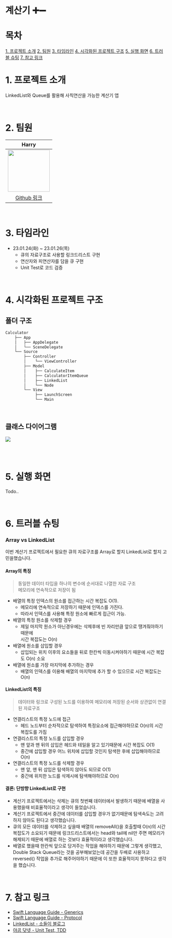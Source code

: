 # 계산기 ➕➖

# 목차
[1. 프로젝트 소개](#1-프로젝트-소개)
[2. 팀원](#2-팀원)
[3. 타임라인](#3-타임라인)
[4. 시각화된 프로젝트 구조](#4-시각화된-프로젝트-구조)
[5. 실행 화면](#5-실행-화면)
[6. 트러블 슈팅](#6-트러블-슈팅)
[7. 참고 링크](#7-참고-링크)
<br>

# 1. 프로젝트 소개
LinkedList와 Queue를 활용해 사칙연산을 가능한 계산기 앱

<br>

# 2. 팀원

| Harry |
|:----:|
| <img src="https://i.imgur.com/BYdaDjU.png" width="130" height="130"/> |
| [Github 링크](https://github.com/HarryHyeon) |

<br>

# 3. 타임라인

- 23.01.24(화) ~ 23.01.26(목)
    - 큐의 자료구조로 사용할 링크드리스트 구현
    - 연산자와 피연산자를 담을 큐 구현
    - Unit Test로 코드 검증
<br>

# 4. 시각화된 프로젝트 구조
## 폴더 구조
``` swift
Calculator
    ├── App
    │   ├── AppDelegate
    │   └── SceneDelegate
    └── Source
        ├── Controller
        │    └── ViewController
        ├── Model
        │    ├── CalculateItem
        │    ├── CalculatorItemQueue
        │    ├── LinkedList
        │    └── Node
        └── View
             ├── LaunchScreen
             └── Main    
```

<br>

## 클래스 다이어그램
![](https://i.imgur.com/RTvLzO0.png)



<br>
<br>

# 5. 실행 화면

Todo..

<br>

# 6. 트러블 슈팅
### Array vs LinkedList

이번 계산기 프로젝트에서 필요한 큐의 자료구조를 Array로 할지 LinkedList로 할지 고민을했습니다.

#### Array의 특징

> 동일한 데이터 타입을 하나의 변수에 순서대로 나열한 자료 구조  
> 메모리에 연속적으로 저장이 됨

-   배열의 특정 인덱스의 원소를 접근하는 시간 복잡도 O(1).
    -   메모리에 연속적으로 저장하기 때문에 인덱스를 가진다.
    -   따라서 인덱스를 사용해 특정 원소에 빠르게 접근이 가능.
-   배열의 특정 원소를 삭제할 경우
    -   제일 마지막 원소가 아닌경우에는 삭제후에 빈 자리만큼 앞으로 땡겨줘야하기 때문에  
        시간 복잡도는 O(n)
-   배열에 원소를 삽입할 경우
    -   삽입되는 위치 이후의 요소들을 뒤로 한칸씩 이동시켜야하기 때문에 시간 복잡도 O(n) 소요
-   배열에 원소를 가장 마지막에 추가하는 경우
    -   배열의 인덱스를 이용해 배열의 마지막에 추가 할 수 있으므로 시간 복잡도는 O(n)

#### LinkedList의 특징

> 데이터와 링크로 구성된 노드를 이용하여 메모리에 저장된 순서와 상관없이 연결된 자료구조

-   연결리스트의 특정 노드에 접근
    -   헤드 노드부터 순차적으로 탐색하여 특정요소에 접근해야하므로 O(n)의 시간 복잡도를 가짐
-   연결리스트의 특정 노드를 삽입할 경우
    -   맨 앞과 맨 뒤의 삽입은 헤드와 테일을 알고 있기때문에 시간 복잡도 O(1)
    -   중간에 삽입할 경우 어느 위치에 삽입할 것인지 탐색한 후에 삽입해야하므로 O(n)
-   연결리스트의 특정 노드를 삭제할 경우
    -   맨 앞, 맨 뒤 삽입은 탐색하지 않아도 되므로 O(1)
    -   중간에 위치한 노드를 삭제시에 탐색해야하므로 O(n)

#### 결론: 단방향 LinkedList로 구현

-   계산기 프로젝트에서는 삭제는 큐의 첫번째 데이터에서 발생하기 때문에 배열을 사용했을때 비효율적이라고 생각이 들었습니다.
-   계산기 프로젝트에서 중간에 데이터를 삽입할 경우가 없기때문에 탐색속도는 고려하지 않아도 된다고 생각했습니다.
-   큐의 모든 데이터를 삭제하고 싶을때 배열의 removeAll()을 호출할때 O(n)의 시간 복잡도가 소요되기 때문에 링크드리스트에서는 head와 tail에 nil만 주면 메모리가 해제되기 때문에 배열로 하는 것보다 효율적이라고 생각했습니다.
-   배열로 했을때 한칸씩 앞으로 당겨주는 작업을 해야하기 때문에 그렇게 생각했고, Double Stack Queue라는 것을 공부해보았는데 공간을 두배로 사용하고 reversed() 작업을 추가로 해주어야하기 때문에 이 또한 효율적이지 못하다고 생각을 했습니다.


<br>

# 7. 참고 링크
- [Swift Language Guide - Generics](https://docs.swift.org/swift-book/LanguageGuide/Generics.html)
- [Swift Language Guide - Protocol](https://docs.swift.org/swift-book/LanguageGuide/Protocols.html)
- [LinkedList - 소들이 블로그](https://babbab2.tistory.com/86)
- [야곰 닷넷 - Unit Test, TDD](https://yagom.net/courses/unit-test-%ec%9e%91%ec%84%b1%ed%95%98%ea%b8%b0/)

<br>


